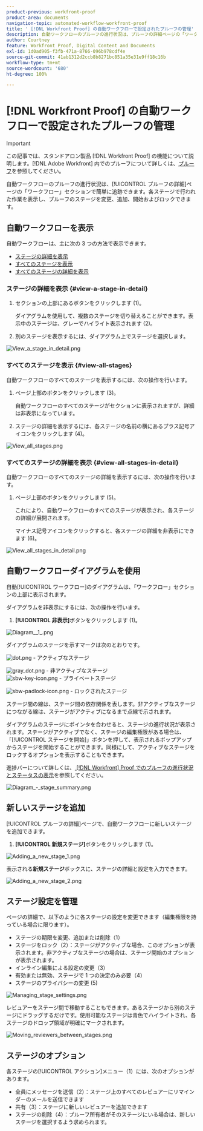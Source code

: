 ```yaml
---
product-previous: workfront-proof
product-area: documents
navigation-topic: automated-workflow-workfront-proof
title: ' [!DNL Workfront Proof] の自動ワークフローで設定されたプルーフの管理'
description: 自動ワークフローのプルーフの進行状況は、プルーフの詳細ページの「ワークフロー」セクションで簡単に追跡できます。各ステージで行われた作業を表示し、プルーフのステージを変更、追加、開始およびロックできます。
author: Courtney
feature: Workfront Proof, Digital Content and Documents
exl-id: 1d0ad905-f3fb-471a-8766-096b978cdf4e
source-git-commit: 41ab1312d2ccb8b8271bc851a35e31e9ff18c16b
workflow-type: tm+mt
source-wordcount: '680'
ht-degree: 100%

---
```


# [!DNL Workfront Proof] の自動ワークフローで設定されたプルーフの管理

>[!IMPORTANT]
>
>この記事では、スタンドアロン製品 [!DNL Workfront Proof] の機能について説明します。[!DNL Adobe Workfront] 内でのプルーフについて詳しくは、[プルーフ](../../../review-and-approve-work/proofing/proofing.md)を参照してください。

自動ワークフローのプルーフの進行状況は、[!UICONTROL プルーフの詳細]ページの「ワークフロー」セクションで簡単に追跡できます。各ステージで行われた作業を表示し、プルーフのステージを変更、追加、開始およびロックできます。

## 自動ワークフローを表示

自動ワークフローは、主に次の 3 つの方法で表示できます。

* [ステージの詳細を表示](#view-a-stage-in-detail)
* [すべてのステージを表示](#view-all-stages)
* [すべてのステージの詳細を表示](#view-all-stages-in-detail)

### ステージの詳細を表示 {#view-a-stage-in-detail}

1. セクションの上部にあるボタンをクリックします (1)。

   ダイアグラムを使用して、複数のステージを切り替えることができます。表示中のステージは、グレーでハイライト表示されます (2)。

1. 別のステージを表示するには、ダイアグラム上でステージを選択します。

![View_a_stage_in_detail.png](assets/view-a-stage-in-detail-350x249.png)

### すべてのステージを表示 {#view-all-stages}

自動ワークフローのすべてのステージを表示するには、次の操作を行います。

1. ページ上部のボタンをクリックします (3)。

   自動ワークフローのすべてのステージがセクションに表示されますが、詳細は非表示になっています。

1. ステージの詳細を表示するには、各ステージの名前の横にあるプラス記号アイコンをクリックします (4)。

![View_all_stages.png](assets/view-all-stages-350x212.png)

### すべてのステージの詳細を表示 {#view-all-stages-in-detail}

自動ワークフローのすべてのステージの詳細を表示するには、次の操作を行います。

1. ページ上部のボタンをクリックします (5)。

   これにより、自動ワークフローのすべてのステージが表示され、各ステージの詳細が展開されます。

   マイナス記号アイコンをクリックすると、各ステージの詳細を非表示にできます (6)。

![View_all_stages_in_detail.png](assets/view-all-stages-in-detail-350x370.png)

## 自動ワークフローダイアグラムを使用

自動[!UICONTROL ワークフロー]のダイアグラムは、「ワークフロー」セクションの上部に表示されます。

ダイアグラムを非表示にするには、次の操作を行います。

1. **[!UICONTROL 非表示]**&#x200B;ボタンをクリックします (1)。

![Diagram__1_.png](assets/diagram--1--350x217.png)

ダイアグラムのステージを示すマークは次のとおりです。

![dot.png](assets/dot.png) - アクティブなステージ

![gray_dot.png](assets/grey-dot.png) - 非アクティブなステージ\
![sbw-key-icon.png](assets/sbw-key-icon.png) - プライベートステージ

![sbw-padlock-icon.png](assets/sbw-padlock-icon.png) - ロックされたステージ

ステージ間の線は、ステージ間の依存関係を表します。非アクティブなステージにつながる線は、ステージがアクティブになるまで点線で示されます。

ダイアグラムのステージにポインタを合わせると、ステージの進行状況が表示されます。ステージがアクティブでなく、ステージの編集権限がある場合は、「[!UICONTROL ステージを開始]」ボタンを押して、表示されるポップアップからステージを開始することができます。同様にして、アクティブなステージをロックするオプションを表示することもできます。

進捗バーについて詳しくは、[ [!DNL Workfront]  Proof でのプルーフの進行状況とステータスの表示](../../../workfront-proof/wp-work-proofsfiles/manage-your-work/view-progress-and-status-of-proof.md)を参照してください。

![Diagram_-_stage_summary.png](assets/diagram---stage-summary-350x214.png)

## 新しいステージを追加

[!UICONTROL プルーフの詳細]ページで、自動ワークフローに新しいステージを追加できます。

1. **[!UICONTROL 新規ステージ]**&#x200B;ボタンをクリックします (1)。

![Adding_a_new_stage_1.png](assets/adding-a-new-stage-1-350x218.png)

表示される&#x200B;**新規ステージ**&#x200B;ボックスに、ステージの詳細と設定を入力できます。

![Adding_a_new_stage_2.png](assets/adding-a-new-stage-2-350x332.png)

## ステージ設定を管理

ページの詳細で、以下のように各ステージの設定を変更できます（編集権限を持っている場合に限ります）。

* ステージの期限を変更、追加または削除（1）
* ステージをロック（2）：ステージがアクティブな場合、このオプションが表示されます。非アクティブなステージの場合は、ステージ開始のオプションが表示されます。
* インライン編集による設定の変更（3）
* 有効または無効、ステージで 1 つの決定のみ必要（4）
* ステージのプライバシーの変更 (5)

![Managing_stage_settings.png](assets/managing-stage-settings-350x93.png)

レビュアーをステージ間で移動することもできます。あるステージから別のステージにドラッグするだけです。使用可能なステージは青色でハイライトされ、各ステージのドロップ領域が明確にマークされます。

![Moving_reviewers_between_stages.png](assets/moving-reviewers-between-stages-350x254.png)

## ステージのオプション

各ステージの[!UICONTROL アクション]メニュー（1）には、次のオプションがあります。

* 全員にメッセージを送信（2）：ステージ上のすべてのレビュアーにリマインダーのメールを送信できます
* 共有（3）：ステージに新しいレビュアーを追加できます
* ステージの削除（4）：プルーフ所有者がそのステージにいる場合は、新しいステージを選択するよう求められます。
